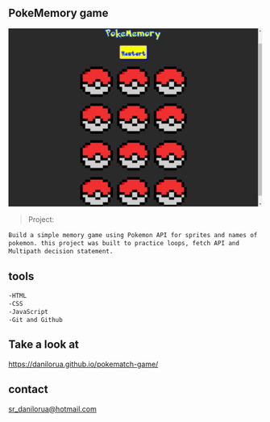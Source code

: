 ## PokeMemory game 

![preview](/assets/preview.png)

> Project:

    Build a simple memory game using Pokemon API for sprites and names of pokemon. this project was built to practice loops, fetch API and Multipath decision statement.

## tools

    -HTML
    -CSS
    -JavaScript
    -Git and Github

## Take a look at
https://danilorua.github.io/pokematch-game/

## contact 

sr_danilorua@hotmail.com
